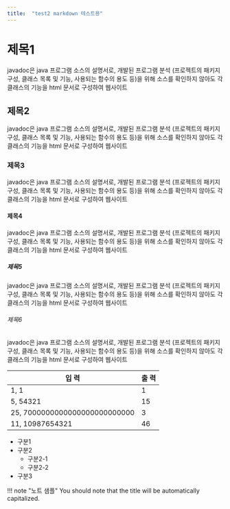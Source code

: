 ```yaml
---
title:  "test2 markdown 테스트용"
---
```

# 제목1
javadoc은 java 프로그램 소스의 설명서로, 개발된 프로그램 분석 (프로젝트의 패키지 구성, 클래스 목록 및 기능, 사용되는 함수의 용도 등)을 위해 소스를 확인하지 않아도 각 클래스의 기능을 html 문서로 구성하여 웹사이트 

## 제목2
javadoc은 java 프로그램 소스의 설명서로, 개발된 프로그램 분석 (프로젝트의 패키지 구성, 클래스 목록 및 기능, 사용되는 함수의 용도 등)을 위해 소스를 확인하지 않아도 각 클래스의 기능을 html 문서로 구성하여 웹사이트 

### 제목3
javadoc은 java 프로그램 소스의 설명서로, 개발된 프로그램 분석 (프로젝트의 패키지 구성, 클래스 목록 및 기능, 사용되는 함수의 용도 등)을 위해 소스를 확인하지 않아도 각 클래스의 기능을 html 문서로 구성하여 웹사이트 

#### 제목4
javadoc은 java 프로그램 소스의 설명서로, 개발된 프로그램 분석 (프로젝트의 패키지 구성, 클래스 목록 및 기능, 사용되는 함수의 용도 등)을 위해 소스를 확인하지 않아도 각 클래스의 기능을 html 문서로 구성하여 웹사이트 

##### 제목5
javadoc은 java 프로그램 소스의 설명서로, 개발된 프로그램 분석 (프로젝트의 패키지 구성, 클래스 목록 및 기능, 사용되는 함수의 용도 등)을 위해 소스를 확인하지 않아도 각 클래스의 기능을 html 문서로 구성하여 웹사이트 

###### 제목6
javadoc은 java 프로그램 소스의 설명서로, 개발된 프로그램 분석 (프로젝트의 패키지 구성, 클래스 목록 및 기능, 사용되는 함수의 용도 등)을 위해 소스를 확인하지 않아도 각 클래스의 기능을 html 문서로 구성하여 웹사이트 



입    력 |  출    력     
----- | -----    
1, 1 |  1 
5, 54321 | 15    
25, 7000000000000000000000000 | 3
11, 10987654321 | 46

+ 구분1
+ 구분2
  + 구분2-1
  + 구분2-2
+ 구분3

!!! note "노트 샘플"
    You should note that the title will be automatically capitalized.


